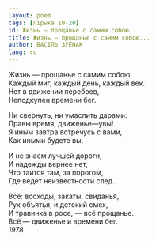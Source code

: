 ```yaml
---
layout: poem
tags: [Лірыка 19-20]
id: Жизнь — прощанье с самим собою...
title: Жизнь — прощанье с самим собою...
author: ВАСІЛЬ ЗУЁНАК
lang: ru
---
```



Жизнь — прощанье с самим собою:  
Каждый миг, каждый день, каждый век.  
Нет в движении перебоев,  
Неподкупен времени бег.  

Ни свернуть, ни умаслить дарами:  
Правы время, движенье—увы!  
Я иным завтра встречусь с вами,  
Как иными будете вы.  

И не знаем лучшей дороги,  
И надежды вернее нет,  
Что таится там, за порогом,  
Где ведет неизвестности след.  

Всё: восходы, закаты, свиданья,  
Рук объятья, и детский смех,  
И травинка в росе, — всё прощанье.  
Всё — движенье и времени бег.  
*1978*  

